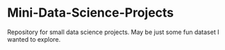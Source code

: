 # Mini-Data-Science-Projects
Repository for small data science projects. May be just some fun dataset I wanted to explore.
